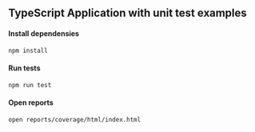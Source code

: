 ## TypeScript Application with unit test examples

#### Install dependensies

`npm install`

#### Run tests

`npm run test`

#### Open reports

`open reports/coverage/html/index.html`
